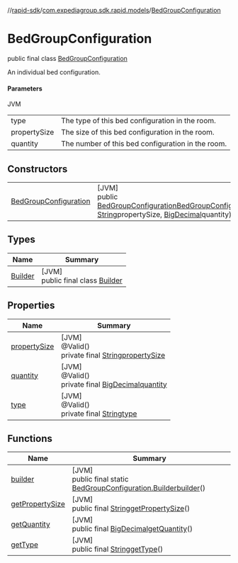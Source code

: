 //[rapid-sdk](../../../index.md)/[com.expediagroup.sdk.rapid.models](../index.md)/[BedGroupConfiguration](index.md)

# BedGroupConfiguration

public final class [BedGroupConfiguration](index.md)

An individual bed configuration.

#### Parameters

JVM

| | |
|---|---|
| type | The type of this bed configuration in the room. |
| propertySize | The size of this bed configuration in the room. |
| quantity | The number of this bed configuration in the room. |

## Constructors

| | |
|---|---|
| [BedGroupConfiguration](-bed-group-configuration.md) | [JVM]<br>public [BedGroupConfiguration](index.md)[BedGroupConfiguration](-bed-group-configuration.md)([String](https://docs.oracle.com/javase/8/docs/api/java/lang/String.html)type, [String](https://docs.oracle.com/javase/8/docs/api/java/lang/String.html)propertySize, [BigDecimal](https://docs.oracle.com/javase/8/docs/api/java/math/BigDecimal.html)quantity) |

## Types

| Name | Summary |
|---|---|
| [Builder](-builder/index.md) | [JVM]<br>public final class [Builder](-builder/index.md) |

## Properties

| Name | Summary |
|---|---|
| [propertySize](index.md#266519527%2FProperties%2F700308213) | [JVM]<br>@Valid()<br>private final [String](https://docs.oracle.com/javase/8/docs/api/java/lang/String.html)[propertySize](index.md#266519527%2FProperties%2F700308213) |
| [quantity](index.md#234127474%2FProperties%2F700308213) | [JVM]<br>@Valid()<br>private final [BigDecimal](https://docs.oracle.com/javase/8/docs/api/java/math/BigDecimal.html)[quantity](index.md#234127474%2FProperties%2F700308213) |
| [type](index.md#1308350627%2FProperties%2F700308213) | [JVM]<br>@Valid()<br>private final [String](https://docs.oracle.com/javase/8/docs/api/java/lang/String.html)[type](index.md#1308350627%2FProperties%2F700308213) |

## Functions

| Name | Summary |
|---|---|
| [builder](builder.md) | [JVM]<br>public final static [BedGroupConfiguration.Builder](-builder/index.md)[builder](builder.md)() |
| [getPropertySize](get-property-size.md) | [JVM]<br>public final [String](https://docs.oracle.com/javase/8/docs/api/java/lang/String.html)[getPropertySize](get-property-size.md)() |
| [getQuantity](get-quantity.md) | [JVM]<br>public final [BigDecimal](https://docs.oracle.com/javase/8/docs/api/java/math/BigDecimal.html)[getQuantity](get-quantity.md)() |
| [getType](get-type.md) | [JVM]<br>public final [String](https://docs.oracle.com/javase/8/docs/api/java/lang/String.html)[getType](get-type.md)() |
